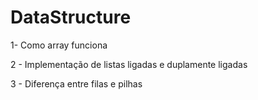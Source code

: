 # DataStructure
1- Como array funciona

2 - Implementação de listas ligadas e duplamente ligadas

3 - Diferença entre filas e pilhas
